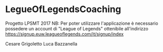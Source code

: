 # LegueOfLegendsCoaching

Progetto LPSMT 2017
NB: Per poter utilizzare l'applicazione è necessario possedere un account di "League of Legends" ottenibile all'indirizzo
https://signup.euw.leagueoflegends.com/it/signup/index

Cesare Grigoletto
Luca Bazzanella
